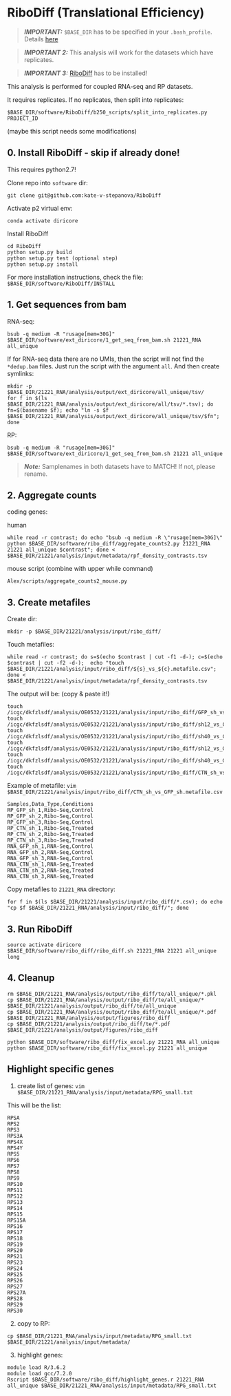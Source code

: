 # RiboDiff (Translational Efficiency)

> **_IMPORTANT:_** `$BASE_DIR` has to be specified in your `.bash_profile`. Details [here](docs/0_before_you_start.md)

> **_IMPORTANT 2:_** This analysis will work for the datasets which have replicates. 

> **_IMPORTANT 3:_** [RiboDiff](https://github.com/kate-v-stepanova/RiboDiff) has to be installed!

This analysis is performed for coupled RNA-seq and RP datasets.

It requires replicates. If no replicates, then split into replicates: 

```
$BASE_DIR/software/RiboDiff/b250_scripts/split_into_replicates.py PROJECT_ID
```

(maybe this script needs some modifications)

## 0. Install RiboDiff - skip if already done!

This requires python2.7!

Clone repo into `software` dir:

```
git clone git@github.com:kate-v-stepanova/RiboDiff
```

Activate p2 virtual env:

```
conda activate diricore
```

Install RiboDiff

```
cd RiboDiff
python setup.py build
python setup.py test (optional step)
python setup.py install
```

For more installation instructions, check the file: `$BASE_DIR/software/RiboDiff/INSTALL`

## 1. Get sequences from bam

RNA-seq:
```
bsub -q medium -R "rusage[mem=30G]" $BASE_DIR/software/ext_diricore/1_get_seq_from_bam.sh 21221_RNA all_unique
```

If for RNA-seq data there are no UMIs, then the script will not find the `*dedup.bam` files. Just run the script with the argument `all`. And then create symlinks:

```
mkdir -p $BASE_DIR/21221_RNA/analysis/output/ext_diricore/all_unique/tsv/
for f in $(ls $BASE_DIR/21221_RNA/analysis/output/ext_diricore/all/tsv/*.tsv); do fn=$(basename $f); echo "ln -s $f $BASE_DIR/21221_RNA/analysis/output/ext_diricore/all_unique/tsv/$fn"; done
```

RP: 

```
bsub -q medium -R "rusage[mem=30G]" $BASE_DIR/software/ext_diricore/1_get_seq_from_bam.sh 21221 all_unique
```

> **_Note:_** Samplenames in both datasets have to MATCH! If not, please rename.


## 2. Aggregate counts 

coding genes: 

human
```
while read -r contrast; do echo "bsub -q medium -R \"rusage[mem=30G]\" python $BASE_DIR/software/ribo_diff/aggregate_counts2.py 21221_RNA 21221 all_unique $contrast"; done < $BASE_DIR/21221/analysis/input/metadata/rpf_density_contrasts.tsv
```
mouse script (combine with upper while command)
```
Alex/scripts/aggregate_counts2_mouse.py
```

## 3. Create metafiles

Create dir: 

```
mkdir -p $BASE_DIR/21221/analysis/input/ribo_diff/
```

Touch metafiles:

```
while read -r contrast; do s=$(echo $contrast | cut -f1 -d-); c=$(echo $contrast | cut -f2 -d-);  echo "touch $BASE_DIR/21221/analysis/input/ribo_diff/${s}_vs_${c}.metafile.csv"; done < $BASE_DIR/21221/analysis/input/metadata/rpf_density_contrasts.tsv
```

The output will be: (copy & paste it!)

```
touch /icgc/dkfzlsdf/analysis/OE0532/21221/analysis/input/ribo_diff/GFP_sh_vs_Ctrl_sh.metafile.csv
touch /icgc/dkfzlsdf/analysis/OE0532/21221/analysis/input/ribo_diff/sh12_vs_Ctrl_sh.metafile.csv
touch /icgc/dkfzlsdf/analysis/OE0532/21221/analysis/input/ribo_diff/sh40_vs_Ctrl_sh.metafile.csv
touch /icgc/dkfzlsdf/analysis/OE0532/21221/analysis/input/ribo_diff/sh12_vs_GFP_sh.metafile.csv
touch /icgc/dkfzlsdf/analysis/OE0532/21221/analysis/input/ribo_diff/sh40_vs_GFP_sh.metafile.csv
touch /icgc/dkfzlsdf/analysis/OE0532/21221/analysis/input/ribo_diff/CTN_sh_vs_GFP_sh.metafile.csv
```

Example of metafile: `vim $BASE_DIR/21221/analysis/input/ribo_diff/CTN_sh_vs_GFP_sh.metafile.csv`

```
Samples,Data_Type,Conditions
RP_GFP_sh_1,Ribo-Seq,Control
RP_GFP_sh_2,Ribo-Seq,Control
RP_GFP_sh_3,Ribo-Seq,Control
RP_CTN_sh_1,Ribo-Seq,Treated
RP_CTN_sh_2,Ribo-Seq,Treated
RP_CTN_sh_3,Ribo-Seq,Treated
RNA_GFP_sh_1,RNA-Seq,Control
RNA_GFP_sh_2,RNA-Seq,Control
RNA_GFP_sh_3,RNA-Seq,Control
RNA_CTN_sh_1,RNA-Seq,Treated
RNA_CTN_sh_2,RNA-Seq,Treated
RNA_CTN_sh_3,RNA-Seq,Treated
```

Copy metafiles to `21221_RNA` directory: 

```
for f in $(ls $BASE_DIR/21221/analysis/input/ribo_diff/*.csv); do echo "cp $f $BASE_DIR/21221_RNA/analysis/input/ribo_diff/"; done
```


## 3. Run RiboDiff 

```
source activate diricore
$BASE_DIR/software/ribo_diff/ribo_diff.sh 21221_RNA 21221 all_unique long
```

## 4. Cleanup

```
rm $BASE_DIR/21221_RNA/analysis/output/ribo_diff/te/all_unique/*.pkl
cp $BASE_DIR/21221_RNA/analysis/output/ribo_diff/te/all_unique/* $BASE_DIR/21221/analysis/output/ribo_diff/te/all_unique
cp $BASE_DIR/21221_RNA/analysis/output/ribo_diff/te/all_unique/*.pdf $BASE_DIR/21221_RNA/analysis/output/figures/ribo_diff
cp $BASE_DIR/21221/analysis/output/ribo_diff/te/*.pdf $BASE_DIR/21221/analysis/output/figures/ribo_diff

python $BASE_DIR/software/ribo_diff/fix_excel.py 21221_RNA all_unique
python $BASE_DIR/software/ribo_diff/fix_excel.py 21221 all_unique
```


## Highlight specific genes

1. create list of genes: `vim $BASE_DIR/21221_RNA/analysis/input/metadata/RPG_small.txt`

This will be the list:

```
RPSA
RPS2
RPS3
RPS3A
RPS4X
RPS4Y
RPS5
RPS6
RPS7
RPS8
RPS9
RPS10
RPS11
RPS12
RPS13
RPS14
RPS15
RPS15A
RPS16
RPS17
RPS18
RPS19
RPS20
RPS21
RPS23
RPS24
RPS25
RPS26
RPS27
RPS27A
RPS28
RPS29
RPS30
```

2. copy to RP: 
 
```
cp $BASE_DIR/21221_RNA/analysis/input/metadata/RPG_small.txt $BASE_DIR/21221/analysis/input/metadata/
```

3. highlight genes: 

```
module load R/3.6.2
module load gcc/7.2.0
Rscript $BASE_DIR/software/ribo_diff/highlight_genes.r 21221_RNA all_unique $BASE_DIR/21221_RNA/analysis/input/metadata/RPG_small.txt
```
